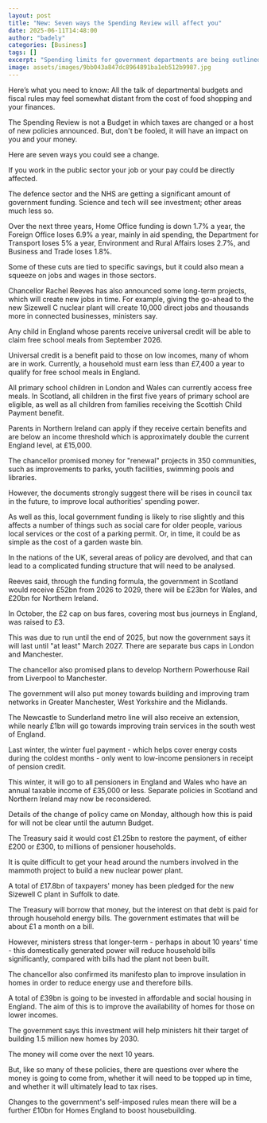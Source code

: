 ```yaml
---
layout: post
title: "New: Seven ways the Spending Review will affect you"
date: 2025-06-11T14:48:00
author: "badely"
categories: [Business]
tags: []
excerpt: "Spending limits for government departments are being outlined by the chancellor. This is how it affects you."
image: assets/images/9bb043a847dc8964891ba1eb512b9987.jpg
---
```


Here’s what you need to know: All the talk of departmental budgets and fiscal rules may feel somewhat distant from the cost of food shopping and your finances.

The Spending Review is not a Budget in which taxes are changed or a host of new policies announced. But, don't be fooled, it will have an impact on you and your money.

Here are seven ways you could see a change.

If you work in the public sector your job or your pay could be directly affected.

The defence sector and the NHS are getting a significant amount of government funding. Science and tech will see investment; other areas much less so.

Over the next three years, Home Office funding is down 1.7% a year, the Foreign Office loses 6.9% a year, mainly in aid spending, the Department for Transport loses 5% a year, Environment and Rural Affairs loses 2.7%, and Business and Trade loses 1.8%.

Some of these cuts are tied to specific savings, but it could also mean a squeeze on jobs and wages in those sectors.

Chancellor Rachel Reeves has also announced some long-term projects, which will create new jobs in time. For example, giving the go-ahead to the new Sizewell C nuclear plant will create 10,000 direct jobs and thousands more in connected businesses, ministers say.

Any child in England whose parents receive universal credit will be able to claim free school meals from September 2026.

Universal credit is a benefit paid to those on low incomes, many of whom are in work. Currently, a household must earn less than £7,400 a year to qualify for free school meals in England.

All primary school children in London and Wales can currently access free meals. In Scotland, all children in the first five years of primary school are eligible, as well as all children from families receiving the Scottish Child Payment benefit.

Parents in Northern Ireland can apply if they receive certain benefits and are below an income threshold which is approximately double the current England level, at £15,000.

The chancellor promised money for "renewal" projects in 350 communities, such as improvements to parks, youth facilities, swimming pools and libraries.

However, the documents strongly suggest there will be rises in council tax in the future, to improve local authorities' spending power. 

As well as this, local government funding is likely to rise slightly and this affects a number of things such as social care for older people, various local services or the cost of a parking permit. Or, in time, it could be as simple as the cost of a garden waste bin.  

In the nations of the UK, several areas of policy are devolved, and that can lead to a complicated funding structure that will need to be analysed.

Reeves said, through the funding formula, the government in Scotland would receive £52bn from 2026 to 2029, there will be £23bn for Wales, and £20bn for Northern Ireland.

In October, the £2 cap on bus fares, covering most bus journeys in England, was raised to £3. 

This was due to run until the end of 2025, but now the government says it will last until "at least" March 2027. There are separate bus caps in London and Manchester.

The chancellor also promised plans to develop Northern Powerhouse Rail from Liverpool to Manchester.

The government will also put money towards building and improving tram networks in Greater Manchester, West Yorkshire and the Midlands. 

The Newcastle to Sunderland metro line will also receive an extension, while nearly £1bn will go towards improving train services in the south west of England.

Last winter, the winter fuel payment - which helps cover energy costs during the coldest months - only went to low-income pensioners in receipt of pension credit. 

This winter, it will go to all pensioners in England and Wales who have an annual taxable income of £35,000 or less. Separate policies in Scotland and Northern Ireland may now be reconsidered.

Details of the change of policy came on Monday, although how this is paid for will not be clear until the autumn Budget.

The Treasury said it would cost £1.25bn to restore the payment, of either £200 or £300, to millions of pensioner households.

It is quite difficult to get your head around the numbers involved in the mammoth project to build a new nuclear power plant.

A total of £17.8bn of taxpayers' money has been pledged for the new Sizewell C plant in Suffolk to date.

The Treasury will borrow that money, but the interest on that debt is paid for through household energy bills. The government estimates that will be about £1 a month on a bill.

However, ministers stress that longer-term - perhaps in about 10 years' time - this domestically generated power will reduce household bills significantly, compared with bills had the plant not been built.

The chancellor also confirmed its manifesto plan to improve insulation in homes in order to reduce energy use and therefore bills.

A total of £39bn is going to be invested in affordable and social housing in England. The aim of this is to improve the availability of homes for those on lower incomes.

The government says this investment will help ministers hit their target of building 1.5 million new homes by 2030.

The money will come over the next 10 years.

But, like so many of these policies, there are questions over where the money is going to come from, whether it will need to be topped up in time, and whether it will ultimately lead to tax rises.

Changes to the government's self-imposed rules mean there will be a further £10bn for Homes England to boost housebuilding.

